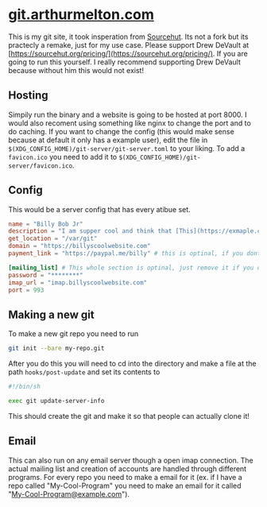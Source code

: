 # [git.arthurmelton.com](https://git.arthurmelton.com)

This is my git site, it took insperation from [Sourcehut](https://sourcehut.org/).
Its not a fork but its practecly a remake, just for my use case. Please support
Drew DeVault at [https://sourcehut.org/pricing/](https://sourcehut.org/pricing/).
If you are going to run this yourself. I really recommend supporting Drew DeVault
because without him this would not exist!

## Hosting

Simpily run the binary and a website is going to be hosted at port 8000. I would
also recoment using something like nginx to change the port and to do caching. If 
you want to change the config (this would make sense because at default it only
has a example user), edit the file in `$(XDG_CONFIG_HOME)/git-server/git-server.toml`
to your liking. To add a `favicon.ico` you need to add it to 
`$(XDG_CONFIG_HOME)/git-server/favicon.ico`. 

## Config

This would be a server config that has every atibue set.
```toml
name = "Billy Bob Jr"
description = "I am supper cool and think that [This](https://exmaple.com) is really cool!"
get_location = "/var/git"
domain = "https://billyscoolwebsite.com"
payment_link = "https://paypal.me/billy" # this is optinal, if you dont want to take donations then just remove the line dont set it to ""

[mailing_list] # This whole section is optinal, just remove it if you dont want email support
password = "********"
imap_url = "imap.billyscoolwebsite.com"
port = 993
```

## Making a new git

To make a new git repo you need to run 
```sh
git init --bare my-repo.git
```
After you do this you will need to cd into the directory and make a file at the 
path `hooks/post-update` and set its contents to
```sh
#!/bin/sh

exec git update-server-info
```
This should create the git and make it so that people can actually clone it!

## Email

This can also run on any email server though a open imap connection. The actual
mailing list and creation of accounts are handled through different programs.
For every repo you need to make a email for it (ex. if I have a repo called
"My-Cool-Program" you need to make an email for it called 
"My-Cool-Program@example.com").
